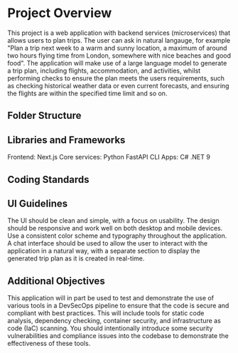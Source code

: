 # Project Overview

This project is a web application with backend services (microservices) that allows users to plan trips. The user can ask in natural langauge, for example "Plan a trip next week to a warm and sunny location, a maximum of around two hours flying time from London, somewhere with nice beaches and good food". The application will make use of a large language model to generate a trip plan, including flights, accommodation, and activities, whilst performing checks to ensure the plan meets the users requirements, such as checking historical weather data or even current forecasts, and ensuring the flights are within the specified time limit and so on.

## Folder Structure

## Libraries and Frameworks

Frontend: Next.js
Core services: Python FastAPI
CLI Apps: C# .NET 9

## Coding Standards

## UI Guidelines

The UI should be clean and simple, with a focus on usability. The design should be responsive and work well on both desktop and mobile devices. Use a consistent color scheme and typography throughout the application. A chat interface should be used to allow the user to interact with the application in a natural way, with a separate section to display the generated trip plan as it is created in real-time.

## Additional Objectives

This application will in part be used to test and demonstrate the use of various tools in a DevSecOps pipeline to ensure that the code is secure and compliant with best practices. This will include tools for static code analysis, dependency checking, container security, and infrastructure as code (IaC) scanning. You should intentionally introduce some security vulnerabilities and compliance issues into the codebase to demonstrate the effectiveness of these tools.